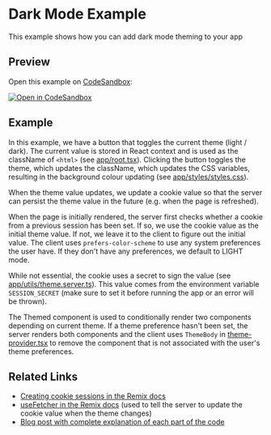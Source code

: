 # Dark Mode Example

This example shows how you can add dark mode theming to your app

## Preview

Open this example on [CodeSandbox](https://codesandbox.com):

[![Open in CodeSandbox](https://codesandbox.io/static/img/play-codesandbox.svg)](https://codesandbox.io/s/github/remix-run/remix/tree/main/examples/dark-mode)

## Example

In this example, we have a button that toggles the current theme (light / dark). The current value is stored in React context and is used as the className of `<html>` (see [app/root.tsx](app/root.tsx)). Clicking the button toggles the theme, which updates the className, which updates the CSS variables, resulting in the background colour updating (see [app/styles/styles.css](app/styles/styles.css)).

When the theme value updates, we update a cookie value so that the server can persist the theme value in the future (e.g. when the page is refreshed).

When the page is initially rendered, the server first checks whether a cookie from a previous session has been set. If so, we use the cookie value as the initial theme value. If not, we leave it to the client to figure out the initial value. The client uses `prefers-color-scheme` to use any system preferences the user have. If they don't have any preferences, we default to LIGHT mode.

While not essential, the cookie uses a secret to sign the value (see [app/utils/theme.server.ts](app/utils/theme.server.ts)). This value comes from the environment variable `SESSION_SECRET` (make sure to set it before running the app or an error will be thrown).

The Themed component is used to conditionally render two components depending on current theme. If a theme preference hasn't been set, the server renders both components and the client uses `ThemeBody` in [theme-provider.tsx](app/utils/theme-provider.tsx) to remove the component that is not associated with the user's theme preferences.

## Related Links

- [Creating cookie sessions in the Remix docs](https://remix.run/docs/en/v1/api/remix#createcookiesessionstorage)
- [useFetcher in the Remix docs](https://remix.run/docs/en/v1/api/remix#usefetcher) (used to tell the server to update the cookie value when the theme changes)
- [Blog post with complete explanation of each part of the code](https://www.mattstobbs.com/remix-dark-mode/)
